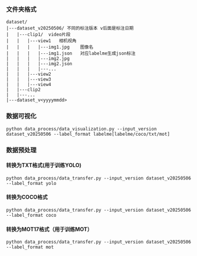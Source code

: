 ### 文件夹格式
```plaintext
dataset/
|---dataset_v20250506/ 不同的标注版本 v后面是标注日期
|   |---clip1/  video片段
|   |   |---view1   相机视角
|   |   |   |---img1.jpg    图像名
|   |   |   |---img1.json   对应labelme生成json标注
|   |   |   |---img2.jpg
|   |   |   |---img2.json
|   |   |   |---...
|   |   |---view2
|   |   |---view3
|   |   |---view4
|   |---clip2
|   |---...
|---dataset_v<yyyymmdd>
```

### 数据可视化

```
python data_process/data_visualization.py --input_version dataset_v20250506 --label_format labelme[labelme/coco/txt/mot]
```

### 数据预处理

#### 转换为TXT格式(用于训练YOLO)

```
python data_process/data_transfer.py --input_version dataset_v20250506 --label_format yolo
```


#### 转换为COCO格式

```
python data_process/data_transfer.py --input_version dataset_v20250506 --label_format coco
```


#### 转换为MOT17格式（用于训练MOT）

```
python data_process/data_transfer.py --input_version dataset_v20250506 --label_format mot
```

